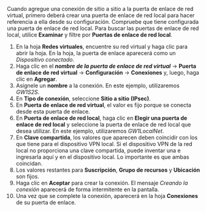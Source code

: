 Cuando agregue una conexión de sitio a sitio a la puerta de enlace de red virtual, primero deberá crear una puerta de enlace de red local para hacer referencia a ella desde su configuración. Compruebe que tiene configurada una puerta de enlace de red local. Para buscar las puertas de enlace de red local, utilice **Examinar** y filtre por **Puertas de enlace de red local**.

1. En la hoja **Redes virtuales**, encuentre su red virtual y haga clic para abrir la hoja. En la hoja, la puerta de enlace aparecerá como un *Dispositivo conectado*.
2. Haga clic en el ***nombre de la puerta de enlace de red virtual*** -> **Puerta de enlace de red virtual** -> **Configuración** -> **Conexiones** y, luego, haga clic en **Agregar**.
3. Asígnele un **nombre** a la conexión. En este ejemplo, utilizaremos *GW1S2S*.
4. En **Tipo de conexión**, seleccione **Sitio a sitio (IPsec)**.
5. En **Puerta de enlace de red virtual**, el valor es fijo porque se conecta desde esta puerta de enlace.
6. En **Puerta de enlace de red local**, haga clic en **Elegir una puerta de enlace de red local** y seleccione la puerta de enlace de red local que desea utilizar. En este ejemplo, utilizaremos *GW1LocalNet*.
7. En **Clave compartida**, los valores que aparecen deben coincidir con los que tiene para el dispositivo VPN local. Si el dispositivo VPN de la red local no proporciona una clave compartida, puede inventar una e ingresarla aquí y en el dispositivo local. Lo importante es que ambas coincidan.
8. Los valores restantes para **Suscripción**, **Grupo de recursos** y **Ubicación** son fijos.
9. Haga clic en **Aceptar** para crear la conexión. El mensaje *Creando la conexión* aparecerá de forma intermitente en la pantalla.
10. Una vez que se complete la conexión, aparecerá en la hoja **Conexiones** de su puerta de enlace.

<!---HONumber=AcomDC_0107_2016-->